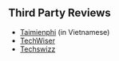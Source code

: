 ## Third Party Reviews

* [Taimienphi](https://taimienphi.vn/download-vocalizzo-lite-90734) (in Vietnamese)
* [TechWiser](https://techwiser.com/best-voice-coach-and-singing-apps-for-ios-android)
* [Techswizz](https://www.techswizz.com/the-8-apps-to-teach-you-how-to-sing/#Vocalizzo_Lite_-_Vocal_Warm-up)
